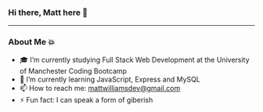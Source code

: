 ### Hi there, Matt here 👋
---

### About Me 💥
- 🎓 I’m currently studying Full Stack Web Development at the University of Manchester Coding Bootcamp
- 🌱 I’m currently learning JavaScript, Express and MySQL
- 📫 How to reach me: mattwilliamsdev@gmail.com
- ⚡ Fun fact: I can speak a form of giberish
